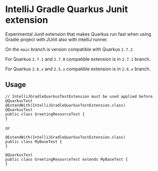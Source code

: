 # IntelliJ Gradle Quarkus Junit extension

Experimental Junit extension that makes Quarkus run fast when using Gradle project with JUnit also with IntelliJ runner.

On the `main` branch is version compatible with Quarkus `2.7.2`.

For Quarkus `2.7.1` and `2.7.0` compatible extension is in `2.7.1` branch.

For Quarkus `2.6.x` and `2.5.x` compatible extension is in `2.6.x` branch.

## Usage
```
// IntelliJGradleQuarkusTestExtension must be used applied before @QuarkusTest 
@ExtendWith(IntelliJGradleQuarkusTestExtension.class)
@QuarkusTest
public class GreetingResourceTest {
}
```

or 
```
@ExtendWith(IntelliJGradleQuarkusTestExtension.class)
public class MyBaseTest {
}

@QuarkusTest
public class GreetingResourceTest extends MyBaseTest {
}
```